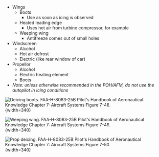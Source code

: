 * Wings
  * Boots
    * Use as soon as icing is observed
  * Heated leading edge
    * Uses hot air from turbine compressor, for example
  * Weeping wing
    * Antifreeze comes out of small holes
* Windscreen
  * Alcohol
  * Hot air defrost
  * Electric (like rear window of car)
* Propellor
  * Alcohol
  * Electric heating element
  * Boots
* *Note: unless otherwise recommended in the POH/AFM, do not use the autopilot in icing conditions*

![Deicing boots. [FAA-H-8083-25B Pilot's Handbook of Aeronautical Knowledge](https://www.faa.gov/regulations_policies/handbooks_manuals/aviation/phak) [Chapter 7: Aircraft Systems](https://www.faa.gov/sites/faa.gov/files/regulations_policies/handbooks_manuals/aviation/phak/09_phak_ch7.pdf) Figure 7-48.](/img/phak/phak-figure-7-48-deicing-boots.jpg){width=340}

![Weeping wing. [FAA-H-8083-25B Pilot's Handbook of Aeronautical Knowledge](https://www.faa.gov/regulations_policies/handbooks_manuals/aviation/phak) [Chapter 7: Aircraft Systems](https://www.faa.gov/sites/faa.gov/files/regulations_policies/handbooks_manuals/aviation/phak/09_phak_ch7.pdf) Figure 7-49.](/img/phak/phak-figure-7-49-deicing-weeping-wing.jpg){width=340}

![Prop deicing. [FAA-H-8083-25B Pilot's Handbook of Aeronautical Knowledge](https://www.faa.gov/regulations_policies/handbooks_manuals/aviation/phak) [Chapter 7: Aircraft Systems](https://www.faa.gov/sites/faa.gov/files/regulations_policies/handbooks_manuals/aviation/phak/09_phak_ch7.pdf) Figure 7-50.](/img/phak/phak-figure-7-50-prop-deicing.jpg){width=340}
